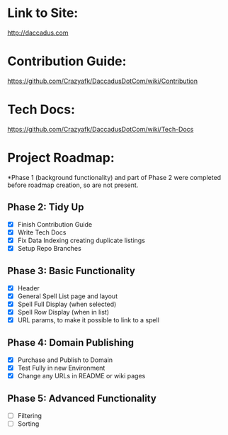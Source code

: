 # Link to Site:
http://daccadus.com

# Contribution Guide:
https://github.com/Crazyafk/DaccadusDotCom/wiki/Contribution

# Tech Docs:
https://github.com/Crazyafk/DaccadusDotCom/wiki/Tech-Docs

# Project Roadmap:
*Phase 1 (background functionality) and part of Phase 2 were completed before roadmap creation, so are not present.

## Phase 2: Tidy Up
- [x] Finish Contribution Guide
- [x] Write Tech Docs
- [x] Fix Data Indexing creating duplicate listings
- [x] Setup Repo Branches

## Phase 3: Basic Functionality
- [x] Header
- [x] General Spell List page and layout
- [x] Spell Full Display (when selected)
- [x] Spell Row Display (when in list)
- [x] URL params, to make it possible to link to a spell

## Phase 4: Domain Publishing
- [x] Purchase and Publish to Domain
- [x] Test Fully in new Environment
- [x] Change any URLs in README or wiki pages

## Phase 5: Advanced Functionality
- [ ] Filtering
- [ ] Sorting
